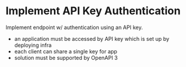 # Implement API Key Authentication

Implement endpoint w/ authentication using an API key.

 * an application must be accessed by API key which is set up by deploying infra
 * each client can share a single key for app
 * solution must be supported by OpenAPI 3